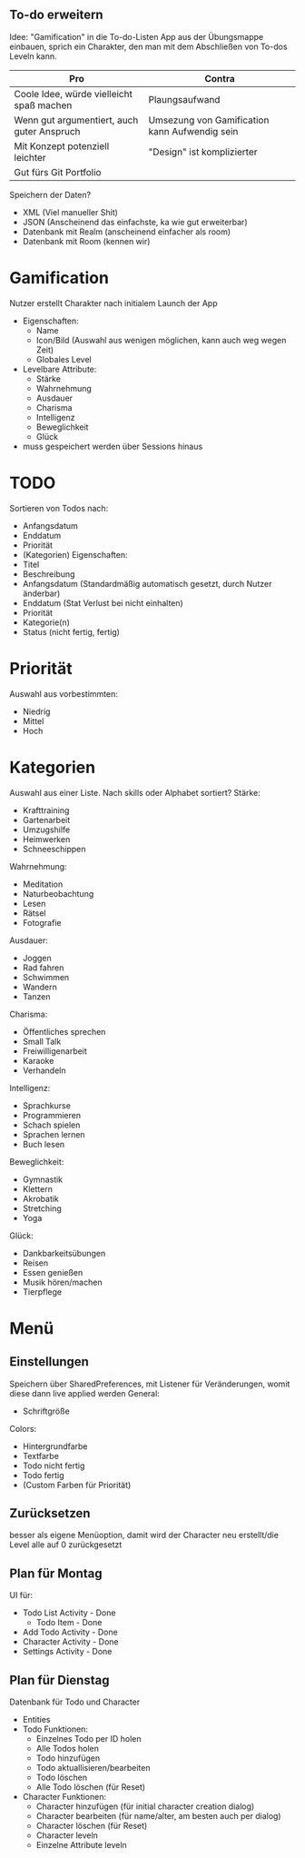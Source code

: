 ## To-do erweitern
Idee: "Gamification" in die To-do-Listen App aus der Übungsmappe einbauen, sprich ein Charakter, den man mit dem Abschließen von To-dos Leveln kann.

| Pro                                        | Contra                                        |
| ------------------------------------------ | --------------------------------------------- |
| Coole Idee, würde vielleicht spaß machen   | Plaungsaufwand                                |
| Wenn gut argumentiert, auch guter Anspruch | Umsezung von Gamification kann Aufwendig sein |
| Mit Konzept potenziell leichter            | "Design" ist komplizierter                    |
| Gut fürs Git Portfolio                     |                                               |

Speichern der Daten?
- XML (Viel manueller Shit)
- JSON (Anscheinend das einfachste, ka wie gut erweiterbar)
- Datenbank mit Realm (anscheinend einfacher als room)
- Datenbank mit Room (kennen wir)

# Gamification

Nutzer erstellt Charakter nach initialem Launch der App
- Eigenschaften:
	- Name
	- Icon/Bild (Auswahl aus wenigen möglichen, kann auch weg wegen Zeit)
	- Globales Level
- Levelbare Attribute:
	- Stärke
	- Wahrnehmung
	- Ausdauer
	- Charisma
	- Intelligenz
	- Beweglichkeit
	- Glück
- muss gespeichert werden über Sessions hinaus

# TODO
Sortieren von Todos nach:
- Anfangsdatum
- Enddatum
- Priorität 
- (Kategorien)
Eigenschaften:
- Titel
- Beschreibung
- Anfangsdatum (Standardmäßig automatisch gesetzt, durch Nutzer änderbar)
- Enddatum (Stat Verlust bei nicht einhalten)
- Priorität
- Kategorie(n)
- Status (nicht fertig, fertig)

# Priorität
Auswahl aus vorbestimmten:
- Niedrig
- Mittel
- Hoch

# Kategorien
Auswahl aus einer Liste. Nach skills oder Alphabet sortiert?
Stärke:
- Krafttraining
- Gartenarbeit
- Umzugshilfe
- Heimwerken
- Schneeschippen

Wahrnehmung:
- Meditation
- Naturbeobachtung
- Lesen
- Rätsel
- Fotografie

Ausdauer:
- Joggen
- Rad fahren
- Schwimmen
- Wandern
- Tanzen

Charisma:
- Öffentliches sprechen
- Small Talk
- Freiwilligenarbeit
- Karaoke
- Verhandeln

Intelligenz:
- Sprachkurse
- Programmieren
- Schach spielen
- Sprachen lernen
- Buch lesen

Beweglichkeit:
- Gymnastik
- Klettern
- Akrobatik
- Stretching
- Yoga

Glück:
- Dankbarkeitsübungen
- Reisen
- Essen genießen
- Musik hören/machen
- Tierpflege

# Menü
## Einstellungen
Speichern über SharedPreferences, mit Listener für Veränderungen, womit diese dann live applied werden
General:
- Schriftgröße 

Colors:
- Hintergrundfarbe
- Textfarbe
- Todo nicht fertig
- Todo fertig
- (Custom Farben für Priorität)
## Zurücksetzen 
besser als eigene Menüoption, damit wird der Character neu erstellt/die Level alle auf 0 zurückgesetzt 


## Plan für Montag
UI für:
- Todo List Activity - Done
	- Todo Item - Done
- Add Todo Activity - Done
- Character Activity - Done
- Settings Activity - Done
## Plan für Dienstag
Datenbank für Todo und Character
- Entities
- Todo Funktionen:
	- Einzelnes Todo per ID holen
	- Alle Todos holen
	- Todo hinzufügen
	- Todo aktuallisieren/bearbeiten
	- Todo löschen
	- Alle Todo löschen (für Reset)
- Character Funktionen:
	- Character hinzufügen (für initial character creation dialog)
	- Character bearbeiten (für name/alter, am besten auch per dialog)
	- Character löschen (für Reset)
	- Character leveln
	- Einzelne Attribute leveln
